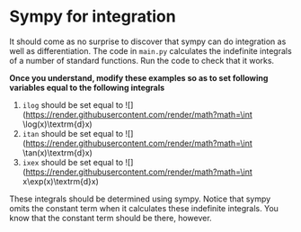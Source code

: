 # Sympy for integration

It should come as no surprise to discover that sympy can do integration as well as differentiation.   The code in `main.py` calculates the indefinite integrals of a number of standard functions.  Run the code to check that it works.  

__Once you understand, modify these examples so as to set following variables equal to the following integrals__

1. `ilog` should be set equal to ![](https://render.githubusercontent.com/render/math?math=\int \log(x)\textrm{d}x)
2. `itan` should be set equal to ![](https://render.githubusercontent.com/render/math?math=\int \tan(x)\textrm{d}x)
3. `ixex` should be set equal to ![](https://render.githubusercontent.com/render/math?math=\int x\exp(x)\textrm{d}x)

These integrals should be determined using sympy.  Notice that sympy omits the constant term when it calculates these indefinite integrals.  You know that the constant term should be there, however. 
